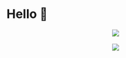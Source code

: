 # Hello 👋

<p align="center">
  <img src="https://github-readme-stats.vercel.app/api?username=4ly-a&show_icons=true&theme=tokyonight"/>
    <br/> <br/>
   <img src="https://github-readme-stats.vercel.app/api/top-langs/?username=4ly-a&layout=compact"/>
</p>
